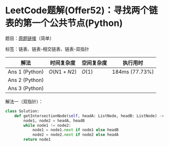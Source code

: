 # LeetCode题解(Offer52)：寻找两个链表的第一个公共节点(Python)

题目：[原题链接](https://leetcode-cn.com/problems/liang-ge-lian-biao-de-di-yi-ge-gong-gong-jie-dian-lcof/)（简单）

标签：链表、链表-相交链表、链表-双指针

| 解法           | 时间复杂度 | 空间复杂度 | 执行用时       |
| -------------- | ---------- | ---------- | -------------- |
| Ans 1 (Python) | $O(N1+N2)$ | $O(1)$     | 184ms (77.73%) |
| Ans 2 (Python) |            |            |                |
| Ans 3 (Python) |            |            |                |

解法一（双指针）：

```python
class Solution:
    def getIntersectionNode(self, headA: ListNode, headB: ListNode) -> ListNode:
        node1, node2 = headA, headB
        while node1 != node2:
            node1 = node1.next if node1 else headB
            node2 = node2.next if node2 else headA
        return node1
```

